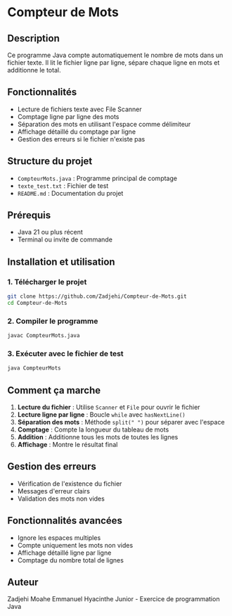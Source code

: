 # Compteur de Mots

## Description
Ce programme Java compte automatiquement le nombre de mots dans un fichier texte. Il lit le fichier ligne par ligne, sépare chaque ligne en mots et additionne le total.

## Fonctionnalités
- Lecture de fichiers texte avec File Scanner
- Comptage ligne par ligne des mots
- Séparation des mots en utilisant l'espace comme délimiteur
- Affichage détaillé du comptage par ligne
- Gestion des erreurs si le fichier n'existe pas

## Structure du projet
- `CompteurMots.java` : Programme principal de comptage
- `texte_test.txt` : Fichier de test
- `README.md` : Documentation du projet

## Prérequis
- Java 21 ou plus récent
- Terminal ou invite de commande

## Installation et utilisation

### 1. Télécharger le projet
```bash
git clone https://github.com/Zadjehi/Compteur-de-Mots.git
cd Compteur-de-Mots
```

### 2. Compiler le programme
```bash
javac CompteurMots.java
```

### 3. Exécuter avec le fichier de test
```bash
java CompteurMots
```


## Comment ça marche

1. **Lecture du fichier** : Utilise `Scanner` et `File` pour ouvrir le fichier
2. **Lecture ligne par ligne** : Boucle `while` avec `hasNextLine()`
3. **Séparation des mots** : Méthode `split(" ")` pour séparer avec l'espace
4. **Comptage** : Compte la longueur du tableau de mots
5. **Addition** : Additionne tous les mots de toutes les lignes
6. **Affichage** : Montre le résultat final

## Gestion des erreurs
- Vérification de l'existence du fichier
- Messages d'erreur clairs
- Validation des mots non vides

## Fonctionnalités avancées
- Ignore les espaces multiples
- Compte uniquement les mots non vides
- Affichage détaillé ligne par ligne
- Comptage du nombre total de lignes

## Auteur
Zadjehi Moahe Emmanuel Hyacinthe Junior - Exercice de programmation Java

